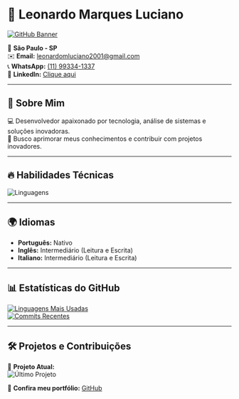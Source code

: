# 🚀 Leonardo Marques Luciano

[![GitHub Banner](https://github-readme-stats.vercel.app/api?username=LeooLuciano&show_icons=true&theme=radical)](https://github.com/LeooLuciano)  

📍 **São Paulo - SP**  
✉️ **Email:** [leonardomluciano2001@gmail.com](mailto:leonardomluciano2001@gmail.com)  
📞 **WhatsApp:** [(11) 99334-1337](https://wa.me/5511993341337)  
🔗 **LinkedIn:** [Clique aqui](https://www.linkedin.com/in/leonardo-m-bbb141166)  

---

## 📌 Sobre Mim  
💻 Desenvolvedor apaixonado por tecnologia, análise de sistemas e soluções inovadoras.  
🎯 Busco aprimorar meus conhecimentos e contribuir com projetos inovadores.  

---

## 🔥 Habilidades Técnicas  
![Linguagens](https://skillicons.dev/icons?i=java,js,html,css,c,python,mysql,postgres,linux,windows&theme=dark)  

---

## 🌍 Idiomas  
- **Português:** Nativo  
- **Inglês:** Intermediário (Leitura e Escrita)  
- **Italiano:** Intermediário (Leitura e Escrita)  

---

## 📊 Estatísticas do GitHub  
[![Linguagens Mais Usadas](https://github-readme-stats.vercel.app/api/top-langs/?username=LeooLuciano&layout=compact&theme=radical)](https://github.com/LeooLuciano)  
[![Commits Recentes](https://streak-stats.demolab.com/?user=LeooLuciano&theme=radical)](https://github.com/LeooLuciano)  

---

## 🛠️ Projetos e Contribuições  
🔗 **Projeto Atual:**  
![Último Projeto](https://img.shields.io/badge/Projeto%20Atual-Gestão%20de%20Transporte-blue?style=for-the-badge)  

🚀 **Confira meu portfólio:** [GitHub](https://github.com/LeooLuciano)  

